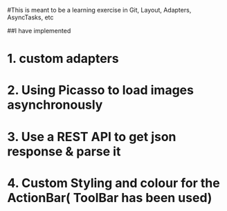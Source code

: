#This is meant to be a learning exercise in Git, Layout, Adapters, AsyncTasks, etc

##I have implemented 
#	1. custom adapters
#	2. Using Picasso to load images asynchronously
#	3. Use a REST API to get json response & parse it
#	4. Custom Styling and colour for the ActionBar( ToolBar has been used)

 